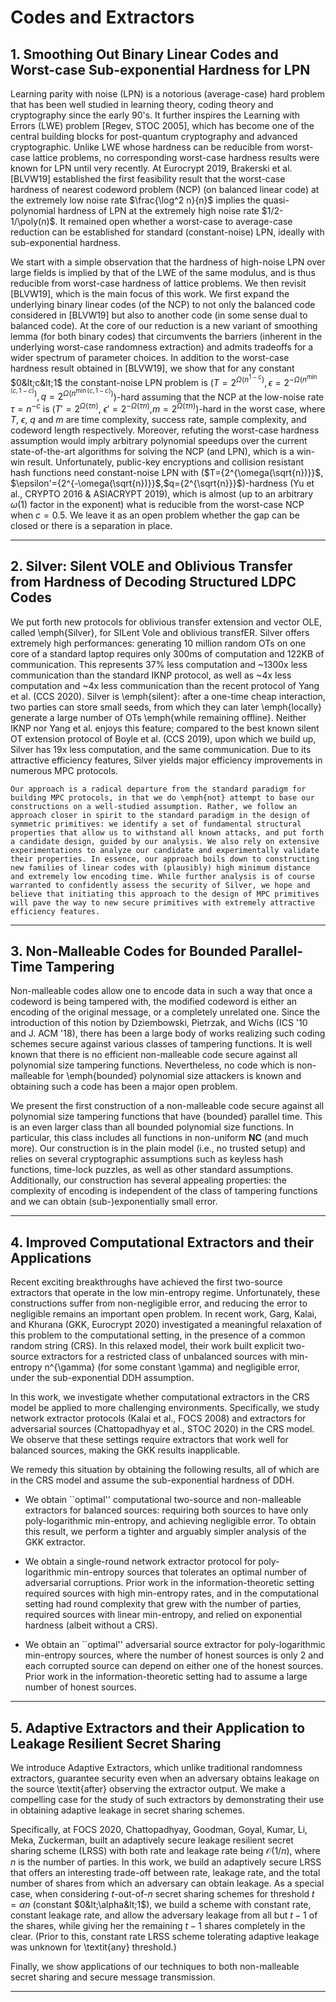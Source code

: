 # Codes and Extractors

## 1. Smoothing Out Binary Linear Codes and Worst-case Sub-exponential Hardness for LPN

Learning parity with noise (LPN) is a notorious (average-case) hard problem that has been well studied in learning theory, coding theory and cryptography since the early 90's. It further inspires the Learning with Errors (LWE) problem [Regev, STOC 2005], which has become one of the central building blocks for post-quantum cryptography and advanced cryptographic. Unlike LWE whose hardness can be reducible from worst-case lattice problems, no corresponding worst-case hardness results were known for LPN until very recently. At Eurocrypt 2019, Brakerski et al. [BLVW19] established the first feasibility result that the worst-case hardness of nearest codeword problem (NCP) (on balanced linear code) at the extremely low noise rate $\frac{\log^2 n}{n}$ implies the quasi-polynomial hardness of LPN at the extremely high noise rate $1/2-1/\poly(n)$. It remained open whether a worst-case to average-case reduction can be established for standard (constant-noise) LPN, ideally with sub-exponential hardness.

We start with a simple observation that the hardness of high-noise LPN over large fields is implied by that of the LWE of the same modulus, and is thus reducible from worst-case hardness of lattice problems. We then revisit [BLVW19], which is the main focus of this work. We first expand the underlying binary linear codes (of the NCP) to not only the balanced code considered in [BLVW19] but also to another code (in some sense dual to balanced code). At the core of our reduction is a new variant of smoothing lemma (for both binary codes) that circumvents the barriers (inherent in the underlying worst-case randomness extraction) and admits tradeoffs for a wider spectrum of parameter choices. In addition to the worst-case hardness result obtained in [BLVW19], we show that for any constant $0&lt;c&lt;1$ the constant-noise LPN problem is ($T=2^{\Omega(n^{1-c})},\epsilon=2^{-\Omega(n^{\min(c,1-c)})},q=2^{\Omega(n^{\min(c,1-c)})}$)-hard assuming that the NCP at the low-noise rate $\tau=n^{-c}$ is ($T'={2^{\Omega(\tau n)}}$, $\epsilon'={2^{-\Omega(\tau n)}}$,$m={2^{\Omega(\tau n)}}$)-hard in the worst case, where $T$, $\epsilon$, $q$ and $m$ are time complexity, success rate, sample complexity, and codeword length respectively. Moreover, refuting the worst-case hardness assumption would imply arbitrary polynomial speedups over the current state-of-the-art algorithms for solving the NCP (and LPN), which is a win-win result. Unfortunately, public-key encryptions and collision resistant hash functions need constant-noise LPN with ($T={2^{\omega(\sqrt{n})}}$, $\epsilon'={2^{-\omega(\sqrt{n})}}$,$q={2^{\sqrt{n}}}$)-hardness (Yu et al., CRYPTO 2016 \& ASIACRYPT 2019), which is almost (up to an arbitrary $\omega(1)$ factor in the exponent) what is reducible from the worst-case NCP when $c= 0.5$. We leave it as an open problem whether the gap can be closed or there is a separation in place.



***

## 2. Silver: Silent VOLE and Oblivious Transfer from Hardness of Decoding Structured LDPC Codes

We put forth new protocols for oblivious transfer extension and vector OLE, called \emph{Silver}, for SILent Vole and oblivious transfER. Silver offers extremely high performances: generating 10 million random OTs on one core of a standard laptop requires only 300ms of computation and 122KB of communication. This represents 37% less computation and ~1300x less communication than the standard IKNP protocol, as well as ~4x less computation and ~4x less communication than the recent protocol of Yang et al. (CCS 2020). Silver is \emph{silent}: after a one-time cheap interaction, two parties can store small seeds, from which they can later \emph{locally} generate a large number of OTs \emph{while remaining offline}. Neither IKNP nor Yang et al. enjoys this feature; compared to the best known silent OT extension protocol of Boyle et al. (CCS 2019), upon which we build up, Silver has 19x less computation, and the same communication. Due to its attractive efficiency features, Silver yields major efficiency improvements in numerous MPC protocols.
    

    Our approach is a radical departure from the standard paradigm for building MPC protocols, in that we do \emph{not} attempt to base our constructions on a well-studied assumption. Rather, we follow an approach closer in spirit to the standard paradigm in the design of symmetric primitives: we identify a set of fundamental structural properties that allow us to withstand all known attacks, and put forth a candidate design, guided by our analysis. We also rely on extensive experimentations to analyze our candidate and experimentally validate their properties. In essence, our approach boils down to constructing new families of linear codes with (plausibly) high minimum distance and extremely low encoding time. While further analysis is of course warranted to confidently assess the security of Silver, we hope and believe that initiating this approach to the design of MPC primitives will pave the way to new secure primitives with extremely attractive efficiency features.



***

## 3. Non-Malleable Codes for Bounded Parallel-Time Tampering

Non-malleable codes allow one to encode data in such a way that once a codeword is being tampered with, the modified codeword is either an encoding of the original message, or a completely unrelated one. Since the introduction of this notion by Dziembowski, Pietrzak, and Wichs (ICS '10 and J. ACM '18), there has been a large body of works realizing such coding schemes secure against various classes of tampering functions. It is well known that there is no efficient non-malleable code secure against all polynomial size tampering functions. Nevertheless,  no code which is non-malleable for \emph{bounded} polynomial size attackers is known and obtaining such a code has been a major open problem.

We present the first construction of a non-malleable code secure against  all polynomial size tampering functions that have {bounded} parallel time. This is an even larger class than all bounded polynomial size functions. In particular, this class includes all functions in non-uniform $\mathbf{NC}$ (and  much more). Our construction is in the plain model (i.e., no trusted setup) and relies on several cryptographic assumptions such as keyless hash functions, time-lock puzzles, as well as other standard assumptions. Additionally, our construction has several appealing properties: the complexity of encoding is independent of the class of tampering functions and we can obtain (sub-)exponentially small error.



***

## 4. Improved Computational Extractors and their Applications

Recent exciting breakthroughs have achieved the first two-source extractors that operate in the low min-entropy regime. Unfortunately, these constructions suffer from non-negligible error, and reducing the error to negligible remains an important open problem. In recent work, Garg, Kalai, and Khurana (GKK, Eurocrypt 2020) investigated a meaningful relaxation of this problem to the computational setting, in the presence of a common random string (CRS). In this relaxed model, their work built explicit two-source extractors for a restricted class of unbalanced sources with min-entropy n^{\gamma} (for some constant \gamma) and negligible error, under the sub-exponential DDH assumption.

In this work, we investigate whether computational extractors in the CRS model be applied to more challenging environments. Specifically, we study network extractor protocols (Kalai et al., FOCS 2008) and extractors for adversarial sources (Chattopadhyay et al., STOC 2020) in the CRS model. We observe that these settings require extractors that work well for balanced sources, making the GKK results inapplicable. 

We remedy this situation by obtaining the following results, all of which are in the CRS model and assume the sub-exponential hardness of DDH.

- We obtain ``optimal'' computational two-source and non-malleable extractors for balanced sources: requiring both sources to have only poly-logarithmic min-entropy, and achieving negligible error. To obtain this result, we perform a tighter and arguably simpler analysis of the GKK extractor.
  
- We obtain a single-round network extractor protocol for poly-logarithmic min-entropy sources that tolerates an optimal number of adversarial corruptions. Prior work in the information-theoretic setting required sources with high min-entropy rates, and in the computational setting had round complexity that grew with the number of parties, required sources with linear min-entropy, and relied on exponential hardness (albeit without a CRS).
  
- We obtain an ``optimal'' adversarial source extractor for poly-logarithmic min-entropy sources, where the number of honest sources is only 2 and each corrupted source can depend on either one of the honest sources. Prior work in the information-theoretic setting had to assume a large number of honest sources.



***

## 5. Adaptive Extractors and their Application to Leakage Resilient Secret Sharing

We introduce Adaptive  Extractors, which unlike traditional randomness extractors, guarantee security even when an adversary obtains leakage on the source \textit{after} observing the extractor output. We make a compelling case for the study of such extractors by demonstrating their use in obtaining adaptive leakage in secret sharing schemes. 

Specifically, at FOCS 2020, Chattopadhyay, Goodman, Goyal, Kumar, Li, Meka, Zuckerman, built an adaptively secure leakage resilient secret sharing scheme (LRSS) with both rate and leakage rate being $\mathcal{O}(1/n)$, where $n$ is the number of parties. In this work, we build an adaptively secure LRSS that offers an interesting trade-off between rate, leakage rate, and the total number of shares from which an adversary can obtain leakage. As a special case, when considering $t$-out-of-$n$ secret sharing schemes for threshold $t = \alpha n$ (constant $0&lt;\alpha&lt;1$), we build a scheme with constant rate, constant leakage rate, and allow the adversary leakage from all but $t-1$ of the shares, while giving her the remaining $t-1$ shares completely in the clear. (Prior to this, constant rate LRSS scheme tolerating adaptive leakage was unknown for \textit{any} threshold.)

Finally, we show applications of our techniques to both non-malleable secret sharing and secure message transmission.



***

